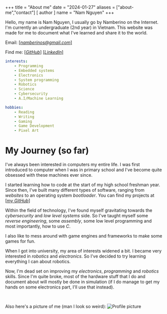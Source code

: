 +++
title = "About me"
date = "2024-01-27"
aliases = ["about-me","contact"]
[ author ]
  name = "Nam Nguyen"
+++

Hello, my name is Nam Nguyen, I usually go by Namberino on the Internet. I'm currently an undergraduate (2nd year) in Vietnam. This website was made for me to document what I've learned and share it to the world.

Email: [[*namberinos@gmail.com*]](mailto:namberinos@gmail.com)

Find me: [[*GitHub*]](https://github.com/namberino) [[*LinkedIn*]](https://www.linkedin.com/in/namnguyen01)

```yaml
interests:
    - Programming
    - Embedded systems
    - Electronics
    - System programming
    - Robotics
    - Science
    - Cybersecurity
    - A.I/Machine Learning

hobbies:
    - Reading
    - Writing
    - Gaming
    - Game Development
    - Pixel Art
```

# My Journey (so far)
I've always been interested in computers my entire life. I was first introduced to computer when I was in primary school and I've become quite obsessed with these machines ever since.

I started learning how to code at the start of my high school freshman year. Since then, I've built many different types of software, ranging from *websites* to an operating system *bootloader*. You can find my projects at [[*my GitHub*]](https://github.com/namberino)

Within the field of technology, I've found myself gravitating towards the *cybersecurity* and *low level systems* side. So I've taught myself some *reverse engineering*, some *assembly*, some low level programming and most importantly, how to use *C*.

I also like to mess around with game engines and frameworks to make some games for fun.

When I got into university, my area of interests widened a bit. I became very interested in *robotics* and *electronics*. So I've decided to try learning everything I can about robotics.

Now, I'm dead set on improving my *electronics*, *programming* and *robotics* skills. Since I'm quite broke, most of the hardware stuff that I do and document about will mostly be done in simulation (if I do manage to get my hands on some electronics part, I'll use that instead).

&nbsp;
&nbsp;
&nbsp;
&nbsp;
&nbsp;

Also here's a picture of me (man I look so weird):
![Profile picture](/img/profile.jpg)
